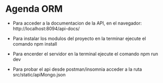 # Agenda ORM

- Para acceder a la documentacion de la API, en el navegador: http://localhost:8094/api-docs/

- Para instalar los modulos del proyecto en la terminar ejecute el comando npm install

- Para encerder el servidor en la terminal ejecute el comando npm run dev

- Para probar el api desde postman/insomnia acceder a la ruta src/static/apiMongo.json